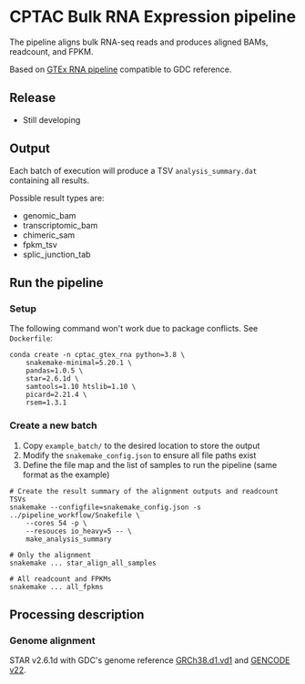 # CPTAC Bulk RNA Expression pipeline
The pipeline aligns bulk RNA-seq reads and produces aligned BAMs, readcount, and FPKM.

Based on [GTEx RNA pipeline](https://github.com/broadinstitute/gtex-pipeline) compatible to GDC reference.


## Release
- Still developing

## Output
Each batch of execution will produce a TSV `analysis_summary.dat` containing all results.

Possible result types are:
- genomic_bam
- transcriptomic_bam
- chimeric_sam
- fpkm_tsv
- splic_junction_tab



## Run the pipeline

### Setup
The following command won't work due to package conflicts. See `Dockerfile`:

```
conda create -n cptac_gtex_rna python=3.8 \
    snakemake-minimal=5.20.1 \
    pandas=1.0.5 \
    star=2.6.1d \
    samtools=1.10 htslib=1.10 \
    picard=2.21.4 \
    rsem=1.3.1
```


### Create a new batch
1. Copy `example_batch/` to the desired location to store the output
2. Modify the `snakemake_config.json` to ensure all file paths exist
3. Define the file map and the list of samples to run the pipeline (same format as the example)

```
# Create the result summary of the alignment outputs and readcount TSVs
snakemake --configfile=snakemake_config.json -s ../pipeline_workflow/Snakefile \
    --cores 54 -p \
    --resouces io_heavy=5 -- \
    make_analysis_summary

# Only the alignment
snakemake ... star_align_all_samples

# All readcount and FPKMs
snakemake ... all_fpkms
```


## Processing description

### Genome alignment
STAR v2.6.1d with GDC's genome reference [GRCh38.d1.vd1][GDC Reference Files] and [GENCODE v22][gencode-gtf].

[GDC Reference Files]: https://gdc.cancer.gov/about-data/data-harmonization-and-generation/gdc-reference-files
[gencode-gtf]: https://api.gdc.cancer.gov/data/25aa497c-e615-4cb7-8751-71f744f9691f
[GDC's formula]: https://docs.gdc.cancer.gov/Data/Bioinformatics_Pipelines/Expression_mRNA_Pipeline/#upper-quartile-fpkm




